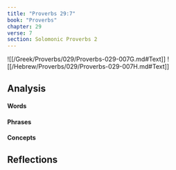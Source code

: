 ```yaml
---
title: "Proverbs 29:7"
book: "Proverbs"
chapter: 29
verse: 7
section: Solomonic Proverbs 2
---
```

![[/Greek/Proverbs/029/Proverbs-029-007G.md#Text]]
![[/Hebrew/Proverbs/029/Proverbs-029-007H.md#Text]]

## Analysis

#### Words

#### Phrases

#### Concepts

## Reflections
